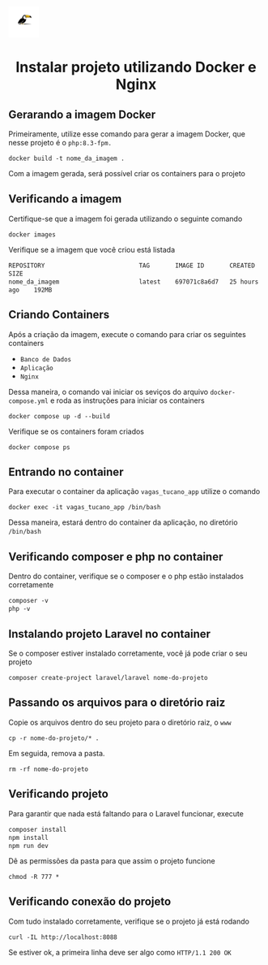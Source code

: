 <img src="/public/img/logo.png" width="60px">


# <p align="center"> Instalar projeto utilizando Docker e Nginx </p>

## Gerarando a imagem Docker

Primeiramente, utilize esse comando para gerar a imagem Docker, que nesse projeto é o `php:8.3-fpm.`

```
docker build -t nome_da_imagem .
```
Com a imagem gerada, será possível criar os containers para o projeto

## Verificando a imagem

Certifique-se que a imagem foi gerada utilizando o seguinte comando

```
docker images
```

Verifique se a imagem que você criou está listada

```
REPOSITORY                          TAG       IMAGE ID       CREATED         SIZE
nome_da_imagem                      latest    697071c8a6d7   25 hours ago    192MB
```

## Criando Containers

Após a criação da imagem, execute o comando para criar os seguintes containers
* `Banco de Dados`
* `Aplicação`
* `Nginx`

Dessa maneira, o comando vai iniciar os seviços do arquivo `docker-compose.yml` e roda as instruções para iniciar os containers

```
docker compose up -d --build
```

Verifique se os containers foram criados

```
docker compose ps
```

## Entrando no container

Para executar o container da aplicação `vagas_tucano_app` utilize o comando

```
docker exec -it vagas_tucano_app /bin/bash
```

Dessa maneira, estará dentro do container da aplicação, no diretório `/bin/bash`

## Verificando composer e php no container

Dentro do container, verifique se o composer e o php estão instalados corretamente

```
composer -v
php -v
```

## Instalando projeto Laravel no container

Se o composer estiver instalado corretamente, você já pode criar o seu projeto

```
composer create-project laravel/laravel nome-do-projeto
```

## Passando os arquivos para o diretório raiz

Copie os arquivos dentro do seu projeto para o diretório raiz, o `www`

```
cp -r nome-do-projeto/* .
```

Em seguida, remova a pasta.

```
rm -rf nome-do-projeto
```

## Verificando projeto

Para garantir que nada está faltando para o Laravel funcionar, execute

```
composer install
npm install
npm run dev
```

Dê as permissões da pasta para que assim o projeto funcione

```
chmod -R 777 *
```

## Verificando conexão do projeto

Com tudo instalado corretamente, verifique se o projeto já está rodando

```
curl -IL http://localhost:8088
```

Se estiver ok, a primeira linha deve ser algo como
`HTTP/1.1 200 OK`
